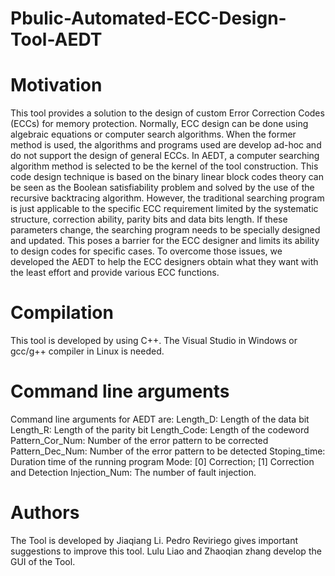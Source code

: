 # Pbulic-Automated-ECC-Design-Tool-AEDT
# Motivation
This tool provides a solution to the design of custom Error Correction Codes (ECCs) for memory protection. Normally, ECC design can be done using algebraic equations or computer search algorithms. When the former method is used, the algorithms and programs used are develop ad-hoc and do not support the design of general ECCs. In AEDT, a computer searching algorithm method is selected to be the kernel of the tool construction. This code design technique is based on the binary linear block codes theory can be seen as the Boolean satisfiability problem and solved by the use of the recursive backtracing algorithm. However, the traditional searching program is just applicable to the specific ECC requirement limited by the systematic structure, correction ability, parity bits and data bits length. If these parameters change, the searching program needs to be specially designed and updated. This poses a barrier for the ECC designer and limits its ability to design codes for specific cases. To overcome those issues, we developed the AEDT to help the ECC designers obtain what they want with the least effort and provide various ECC functions.
# Compilation
This tool is developed by using C++. The Visual Studio in Windows or gcc/g++ compiler in Linux is needed.
# Command line arguments
Command line arguments for AEDT are:
Length_D: Length of the data bit
Length_R: Length of the parity bit
Length_Code: Length of the codeword
Pattern_Cor_Num: Number of the error pattern to be corrected
Pattern_Dec_Num: Number of the error pattern to be detected
Stoping_time: Duration time of the running program
Mode: [0] Correction; [1] Correction and Detection
Injection_Num: The number of fault injection.
# Authors
The Tool is developed by Jiaqiang Li. Pedro Reviriego gives important suggestions to improve this tool. Lulu Liao and Zhaoqian zhang develop the GUI of the Tool.
